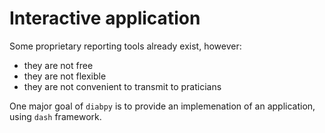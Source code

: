 # Interactive application

Some proprietary reporting tools already exist, however:
- they are not free
- they are not flexible
- they are not convenient to transmit to praticians

One major goal of `diabpy` is to provide an implemenation of an application,
using `dash` framework.
